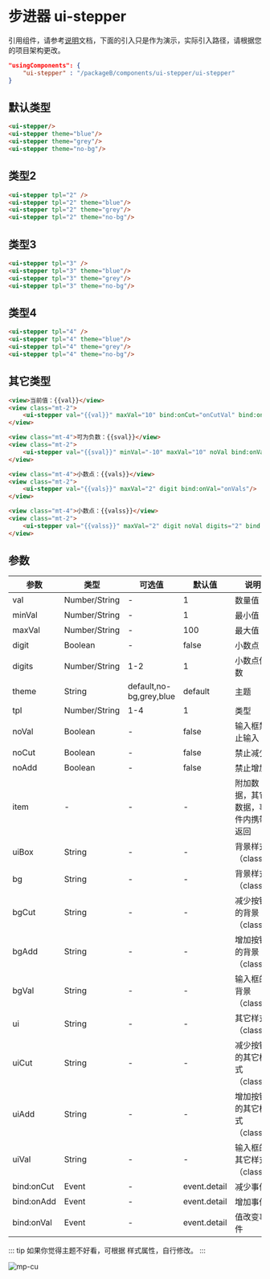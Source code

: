 <div class="mp-cu-doc-view">
<div class="mp-cu-doc">

# 步进器 ui-stepper

引用组件，请参考[说明](/laboratory/)文档，下面的引入只是作为演示，实际引入路径，请根据您的项目架构更改。

```json
"usingComponents": {
    "ui-stepper" : "/packageB/components/ui-stepper/ui-stepper"
}
```

## 默认类型

```html
<ui-stepper/>
<ui-stepper theme="blue"/>
<ui-stepper theme="grey"/>
<ui-stepper theme="no-bg"/>
```


## 类型2

```html
<ui-stepper tpl="2" />
<ui-stepper tpl="2" theme="blue"/>
<ui-stepper tpl="2" theme="grey"/>
<ui-stepper tpl="2" theme="no-bg"/>
```

## 类型3

```html
<ui-stepper tpl="3" />
<ui-stepper tpl="3" theme="blue"/>
<ui-stepper tpl="3" theme="grey"/>
<ui-stepper tpl="3" theme="no-bg"/>
```

## 类型4

```html
<ui-stepper tpl="4" />
<ui-stepper tpl="4" theme="blue"/>
<ui-stepper tpl="4" theme="grey"/>
<ui-stepper tpl="4" theme="no-bg"/>
```


## 其它类型

```html
<view>当前值：{{val}}</view>
<view class="mt-2">
    <ui-stepper val="{{val}}" maxVal="10" bind:onCut="onCutVal" bind:onAdd="onAddVal" bind:onVal="onVal"/>
</view>

<view class="mt-4">可为负数：{{sval}}</view>
<view class="mt-2">
    <ui-stepper val="{{sval}}" minVal="-10" maxVal="10" noVal bind:onVal="onsVal"/>
</view>

<view class="mt-4">小数点：{{vals}}</view>
<view class="mt-2">
    <ui-stepper val="{{vals}}" maxVal="2" digit bind:onVal="onVals"/>
</view>

<view class="mt-4">小数点：{{valss}}</view>
<view class="mt-2">
    <ui-stepper val="{{valss}}" maxVal="2" digit noVal digits="2" bind:onVal="onValss"/>
</view>
```

## 参数

|  参数  |  类型  |  可选值  |  默认值  |       说明       |
|----------|----------|----------|----------|----------|
| val | Number/String | - | 1 | 数量值 |
| minVal | Number/String | - | 1 | 最小值 |
| maxVal | Number/String | - | 100 | 最大值 |
| digit | Boolean | - | false | 小数点 |
| digits | Number/String | 1-2 | 1 | 小数点位数 |
| theme | String | default,no-bg,grey,blue | default | 主题 |
| tpl | Number/String | 1-4 | 1 | 类型 |
| noVal | Boolean | - | false | 输入框禁止输入 |
| noCut | Boolean | - | false | 禁止减少 |
| noAdd | Boolean | - | false | 禁止增加 |
| item | - | - | - | 附加数据，其它数据，事件内携带返回 |
| uiBox | String | - | - | 背景样式（class） |
| bg | String | - | - | 背景样式（class） |
| bgCut | String | - | - | 减少按钮的背景（class） |
| bgAdd | String | - | - | 增加按钮的背景（class） |
| bgVal | String | - | - | 输入框的背景（class） |
| ui | String | - | - | 其它样式（class） |
| uiCut | String | - | - | 减少按钮的其它样式（class） |
| uiAdd | String | - | - | 增加按钮的其它样式（class） |
| uiVal | String | - | - | 输入框的其它样式（class） |
| bind:onCut | Event | - | event.detail | 减少事件 |
| bind:onAdd | Event | - | event.detail | 增加事件 |
| bind:onVal | Event | - | event.detail | 值改变事件 |

::: tip
如果你觉得主题不好看，可根据 样式属性，自行修改。
:::

</div>
<div class="mp-cu-doc-image" style="max-height: inherit;">

![mp-cu](https://colorui-assest.vercel.app/mp-cu-doc/test/stepper.jpg)

</div>
</div>
